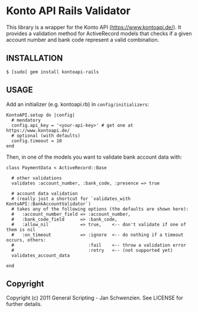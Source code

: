 Konto API Rails Validator
=========================

This library is a wrapper for the Konto API (https://www.kontoapi.de/).
It provides a validation method for ActiveRecord models that checks if a given account number and bank code represent a valid combination.

INSTALLATION
------------

    $ [sudo] gem install kontoapi-rails

USAGE
-----

Add an initializer (e.g. kontoapi.rb) in `config/initializers`:

    KontoAPI.setup do |config|
      # mendatory
      config.api_key = '<your-api-key>' # get one at https://www.kontoapi.de/
      # optional (with defaults)
      config.timeout = 10
    end

Then, in one of the models you want to validate bank account data with:

    class PaymentData < ActiveRecord::Base
    
      # other validations
      validates :account_number, :bank_code, :presence => true
    
      # account data validation
      # (really just a shortcut for `validates_with KontoAPI::BankAccountValidator`)
      # takes any of the following options (the defaults are shown here):
      #   :account_number_field => :account_number,
      #   :bank_code_field      => :bank_code,
      #   :allow_nil            => true,    <-- don't validate if one of them is nil
      #   :on_timeout           => :ignore  <-- do nothing if a timeout occurs, others:
      #                            :fail    <-- throw a validation error
      #                            :retry   <-- (not supported yet)
      validates_account_data
    
    end

Copyright
---------

Copyright (c) 2011 General Scripting - Jan Schwenzien. See LICENSE for further details.

